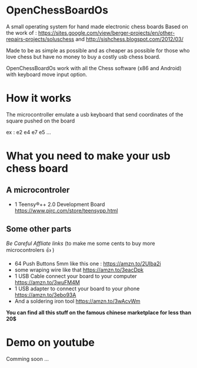 # OpenChessBoardOs
A small operating system for hand made electronic chess boards
Based on the work of : https://sites.google.com/view/berger-projects/en/other-repairs-projects/soluschess
and http://sishchess.blogspot.com/2012/03/

Made to be as simple as possible and as cheaper as possible for those who love chess but have no money to buy a costly usb chess board.

OpenChessBoardOs work with all the Chess software (x86 and Android) with keyboard move input option.

# How it works
The microcontroller emulate a usb keyboard that send coordinates of the square pushed on the board 

ex : e2 e4 e7 e5 ...

# What you need to make your usb chess board
## A microcontroler
- 1 Teensy®++ 2.0 Development Board https://www.pjrc.com/store/teensypp.html
## Some other parts
_Be Careful Affliate links_ (to make me some cents to buy more microcontrolers 👍 )

- 64 Push Buttons 5mm like this one : https://amzn.to/2UIba2i 
- some wraping wire like that https://amzn.to/3eacDpk
- 1 USB Cable connect your board to your computer https://amzn.to/3wuFM4M
- 1 USB adapter to connect your board to your phone https://amzn.to/3ebo93A
- And a soldering iron tool https://amzn.to/3wAcvWm

__You can find all this stuff on the famous chinese marketplace for less than 20$__

# Demo on youtube
Comming soon ...
